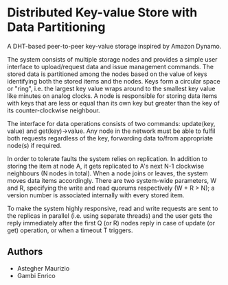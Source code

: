 # Distributed Key-value Store with Data Partitioning

A DHT-based peer-to-peer key-value storage inspired by Amazon Dynamo.

The system consists of multiple storage nodes and provides a simple user interface to upload/request data and issue management commands. The stored data is partitioned among the nodes based on the value of keys identifying both the stored items and the nodes. Keys form a circular space or "ring", i.e. the largest key value wraps around to the smallest key value like minutes on analog clocks. A node is responsible for storing data items with keys that are less or equal than its own key but greater than the key of its counter-clockwise neighbour.

The interface for data operations consists of two commands: update(key, value) and get(key)->value. Any node in the network must be able to fulfil both requests regardless of the key, forwarding data to/from appropriate node(s) if required.

In order to tolerate faults the system relies on replication. In addition to storing the item at node A, it gets replicated to A's next N-1 clockwise neighbours (N nodes in total). When a node joins or leaves, the system moves data items accordingly. There are two system-wide parameters, W and R, specifying the write and read quorums respectively (W + R > N); a version number is associated internally with every stored item.

To make the system highly responsive, read and write requests are sent to the replicas in parallel (i.e. using separate threads) and the user gets the reply immediately after the first Q (or R) nodes reply in case of update (or get) operation, or when a timeout T triggers.

## Authors

* Astegher Maurizio
* Gambi Enrico